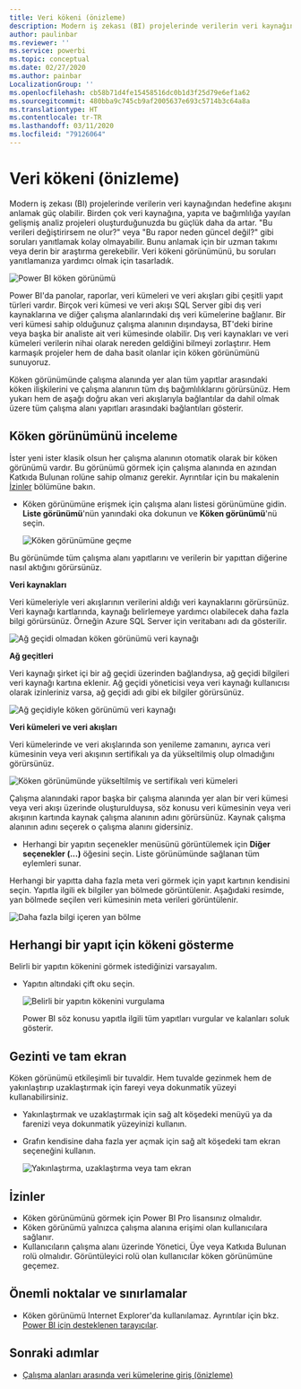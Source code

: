 ```yaml
---
title: Veri kökeni (önizleme)
description: Modern iş zekası (BI) projelerinde verilerin veri kaynağından hedefine akışı birçok müşteri için önemli güçlüklerden biridir.
author: paulinbar
ms.reviewer: ''
ms.service: powerbi
ms.topic: conceptual
ms.date: 02/27/2020
ms.author: painbar
LocalizationGroup: ''
ms.openlocfilehash: cb58b71d4fe15458516dc0b1d3f25d79e6ef1a62
ms.sourcegitcommit: 480bba9c745cb9af2005637e693c5714b3c64a8a
ms.translationtype: HT
ms.contentlocale: tr-TR
ms.lasthandoff: 03/11/2020
ms.locfileid: "79126064"
---
```

# <a name="data-lineage-preview"></a>Veri kökeni (önizleme)
Modern iş zekası (BI) projelerinde verilerin veri kaynağından hedefine akışını anlamak güç olabilir. Birden çok veri kaynağına, yapıta ve bağımlılığa yayılan gelişmiş analiz projeleri oluşturduğunuzda bu güçlük daha da artar. "Bu verileri değiştirirsem ne olur?" veya "Bu rapor neden güncel değil?" gibi soruları yanıtlamak kolay olmayabilir. Bunu anlamak için bir uzman takımı veya derin bir araştırma gerekebilir. Veri kökeni görünümünü, bu soruları yanıtlamanıza yardımcı olmak için tasarladık.

![Power BI köken görünümü](media/service-data-lineage/service-data-lineage-view.png)
 
Power BI'da panolar, raporlar, veri kümeleri ve veri akışları gibi çeşitli yapıt türleri vardır. Birçok veri kümesi ve veri akışı SQL Server gibi dış veri kaynaklarına ve diğer çalışma alanlarındaki dış veri kümelerine bağlanır. Bir veri kümesi sahip olduğunuz çalışma alanının dışındaysa, BT'deki birine veya başka bir analiste ait veri kümesinde olabilir. Dış veri kaynakları ve veri kümeleri verilerin nihai olarak nereden geldiğini bilmeyi zorlaştırır. Hem karmaşık projeler hem de daha basit olanlar için köken görünümünü sunuyoruz.

Köken görünümünde çalışma alanında yer alan tüm yapıtlar arasındaki köken ilişkilerini ve çalışma alanının tüm dış bağımlılıklarını görürsünüz. Hem yukarı hem de aşağı doğru akan veri akışlarıyla bağlantılar da dahil olmak üzere tüm çalışma alanı yapıtları arasındaki bağlantıları gösterir.

## <a name="explore-lineage-view"></a>Köken görünümünü inceleme

İster yeni ister klasik olsun her çalışma alanının otomatik olarak bir köken görünümü vardır. Bu görünümü görmek için çalışma alanında en azından Katkıda Bulunan rolüne sahip olmanız gerekir. Ayrıntılar için bu makalenin [İzinler](#permissions) bölümüne bakın.

* Köken görünümüne erişmek için çalışma alanı listesi görünümüne gidin. **Liste görünümü**'nün yanındaki oka dokunun ve **Köken görünümü**'nü seçin.

   ![Köken görünümüne geçme](media/service-data-lineage/service-data-lineage-view-select.png)

Bu görünümde tüm çalışma alanı yapıtlarını ve verilerin bir yapıttan diğerine nasıl aktığını görürsünüz.

**Veri kaynakları**

Veri kümeleriyle veri akışlarının verilerini aldığı veri kaynaklarını görürsünüz. Veri kaynağı kartlarında, kaynağı belirlemeye yardımcı olabilecek daha fazla bilgi görürsünüz. Örneğin Azure SQL Server için veritabanı adı da gösterilir.

![Ağ geçidi olmadan köken görünümü veri kaynağı](media/service-data-lineage/service-data-lineage-data-source-card.png)
 
**Ağ geçitleri**

Veri kaynağı şirket içi bir ağ geçidi üzerinden bağlandıysa, ağ geçidi bilgileri veri kaynağı kartına eklenir. Ağ geçidi yöneticisi veya veri kaynağı kullanıcısı olarak izinleriniz varsa, ağ geçidi adı gibi ek bilgiler görürsünüz.

![Ağ geçidiyle köken görünümü veri kaynağı](media/service-data-lineage/service-data-lineage-data-gateway-card.png)

**Veri kümeleri ve veri akışları**
 
Veri kümelerinde ve veri akışlarında son yenileme zamanını, ayrıca veri kümesinin veya veri akışının sertifikalı ya da yükseltilmiş olup olmadığını görürsünüz.

![Köken görünümünde yükseltilmiş ve sertifikalı veri kümeleri](media/service-data-lineage/service-data-lineage-promoted-certified.png)
 
Çalışma alanındaki rapor başka bir çalışma alanında yer alan bir veri kümesi veya veri akışı üzerinde oluşturulduysa, söz konusu veri kümesinin veya veri akışının kartında kaynak çalışma alanının adını görürsünüz. Kaynak çalışma alanının adını seçerek o çalışma alanını gidersiniz.

* Herhangi bir yapıtın seçenekler menüsünü görüntülemek için **Diğer seçenekler (...)** öğesini seçin. Liste görünümünde sağlanan tüm eylemleri sunar.

Herhangi bir yapıtta daha fazla meta veri görmek için yapıt kartının kendisini seçin. Yapıtla ilgili ek bilgiler yan bölmede görüntülenir. Aşağıdaki resimde, yan bölmede seçilen veri kümesinin meta verileri görüntülenir.

![Daha fazla bilgi içeren yan bölme](media/service-data-lineage/service-data-lineage-side-pane.png)
 
## <a name="show-lineage-for-any-artifact"></a>Herhangi bir yapıt için kökeni gösterme 

Belirli bir yapıtın kökenini görmek istediğinizi varsayalım.

* Yapıtın altındaki çift oku seçin.

   ![Belirli bir yapıtın kökenini vurgulama](media/service-data-lineage/service-data-lineage-specific-artifact.png)

   Power BI söz konusu yapıtla ilgili tüm yapıtları vurgular ve kalanları soluk gösterir. 

## <a name="navigation-and-full-screen"></a>Gezinti ve tam ekran 

Köken görünümü etkileşimli bir tuvaldir. Hem tuvalde gezinmek hem de yakınlaştırıp uzaklaştırmak için fareyi veya dokunmatik yüzeyi kullanabilirsiniz.

* Yakınlaştırmak ve uzaklaştırmak için sağ alt köşedeki menüyü ya da farenizi veya dokunmatik yüzeyinizi kullanın.
* Grafın kendisine daha fazla yer açmak için sağ alt köşedeki tam ekran seçeneğini kullanın. 

    ![Yakınlaştırma, uzaklaştırma veya tam ekran](media/service-data-lineage/service-data-lineage-zoom.png)

## <a name="permissions"></a>İzinler

* Köken görünümünü görmek için Power BI Pro lisansınız olmalıdır.
* Köken görünümü yalnızca çalışma alanına erişimi olan kullanıcılara sağlanır.
* Kullanıcıların çalışma alanı üzerinde Yönetici, Üye veya Katkıda Bulunan rolü olmalıdır. Görüntüleyici rolü olan kullanıcılar köken görünümüne geçemez.


## <a name="considerations-and-limitations"></a>Önemli noktalar ve sınırlamalar

- Köken görünümü Internet Explorer'da kullanılamaz. Ayrıntılar için bkz. [Power BI için desteklenen tarayıcılar](../power-bi-browsers.md).

## <a name="next-steps"></a>Sonraki adımlar

* [Çalışma alanları arasında veri kümelerine giriş (önizleme)](../service-datasets-across-workspaces.md)
